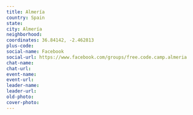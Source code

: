 ```yaml
---
title: Almería
country: Spain
state: 
city: Almería
neighborhood: 
coordinates: 36.84142, -2.462813
plus-code:
social-name: Facebook
social-url: https://www.facebook.com/groups/free.code.camp.almeria
chat-name:
chat-url:
event-name:
event-url:
leader-name:
leader-url:
old-photo: 
cover-photo:
---
```

